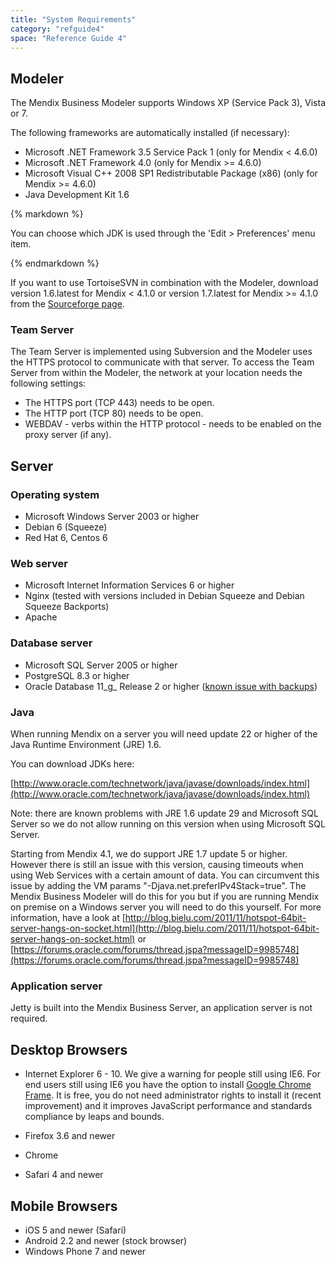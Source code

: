 ```yaml
---
title: "System Requirements"
category: "refguide4"
space: "Reference Guide 4"
---
```



## Modeler

The Mendix Business Modeler supports Windows XP (Service Pack 3), Vista or 7.

The following frameworks are automatically installed (if necessary):

*   Microsoft .NET Framework 3.5 Service Pack 1 (only for Mendix < 4.6.0)
*   Microsoft .NET Framework 4.0 (only for Mendix >= 4.6.0)
*   Microsoft Visual C++ 2008 SP1 Redistributable Package (x86) (only for Mendix >= 4.6.0)
*   Java Development Kit 1.6

<div class="alert alert-warning">{% markdown %}

You can choose which JDK is used through the 'Edit > Preferences' menu item.

{% endmarkdown %}</div>

If you want to use TortoiseSVN in combination with the Modeler, download version 1.6.latest for Mendix < 4.1.0 or version 1.7.latest for Mendix >= 4.1.0 from the [Sourceforge page](http://sourceforge.net/projects/tortoisesvn/files/?source=navbar).

### Team Server

The Team Server is implemented using Subversion and the Modeler uses the HTTPS protocol to communicate with that server. To access the Team Server from within the Modeler, the network at your location needs the following settings:

*   The HTTPS port (TCP 443) needs to be open.
*   The HTTP port (TCP 80) needs to be open.
*   WEBDAV - verbs within the HTTP protocol - needs to be enabled on the proxy server (if any).

## Server

### Operating system

*   Microsoft Windows Server 2003 or higher
*   Debian 6 (Squeeze)
*   Red Hat 6, Centos 6

### Web server

*   Microsoft Internet Information Services 6 or higher
*   Nginx (tested with versions included in Debian Squeeze and Debian Squeeze Backports)
*   Apache

### Database server

*   Microsoft SQL Server 2005 or higher
*   PostgreSQL 8.3 or higher
*   Oracle Database 11_g_ Release 2 or higher ([known issue with backups](Oracle))

### Java

When running Mendix on a server you will need update 22 or higher of the Java Runtime Environment (JRE) 1.6.

You can download JDKs here:

[http://www.oracle.com/technetwork/java/javase/downloads/index.html](http://www.oracle.com/technetwork/java/javase/downloads/index.html)

Note: there are known problems with JRE 1.6 update 29 and Microsoft SQL Server so we do not allow running on this version when using Microsoft SQL Server.

Starting from Mendix 4.1, we do support JRE 1.7 update 5 or higher. However there is still an issue with this version, causing timeouts when using Web Services with a certain amount of data. You can circumvent this issue by adding the VM params "-Djava.net.preferIPv4Stack=true". The Mendix Business Modeler will do this for you but if you are running Mendix on premise on a Windows server you will need to do this yourself.
For more information, have a look at [http://blog.bielu.com/2011/11/hotspot-64bit-server-hangs-on-socket.html](http://blog.bielu.com/2011/11/hotspot-64bit-server-hangs-on-socket.html) or [https://forums.oracle.com/forums/thread.jspa?messageID=9985748](https://forums.oracle.com/forums/thread.jspa?messageID=9985748)

### Application server

Jetty is built into the Mendix Business Server, an application server is not required.

## Desktop Browsers

*   Internet Explorer 6 - 10\. We give a warning for people still using IE6\. For end users still using IE6 you have the option to install [Google Chrome Frame](http://code.google.com/intl/nl/chrome/chromeframe). It is free, you do not need administrator rights to install it (recent improvement) and it improves JavaScript performance and standards compliance by leaps and bounds.

*   Firefox 3.6 and newer

*   Chrome

*   Safari 4 and newer

## Mobile Browsers

*   iOS 5 and newer (Safari)
*   Android 2.2 and newer (stock browser)
*   Windows Phone 7 and newer